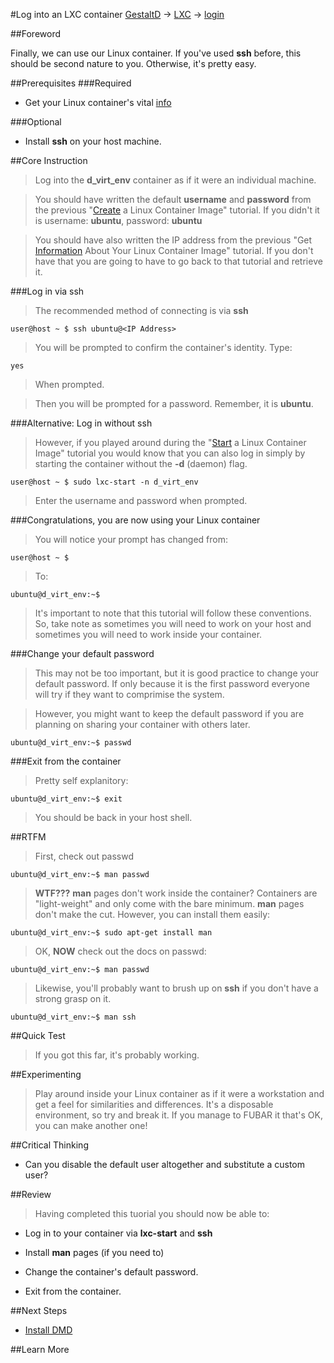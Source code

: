 #Log into an LXC container
[GestaltD](../README.md) → [LXC](./README.md) → [login](./login.md)

##Foreword

Finally, we can use our Linux container. If you've used **ssh** before, 
this should be second nature to you. Otherwise, it's pretty easy.

##Prerequisites
###Required
* Get your Linux container's vital [info](./info.md)

###Optional
* Install **ssh** on your host machine.

##Core Instruction

> Log into the **d_virt_env** container as if it were an individual machine.

> You should have written the default **username** and **password** from the 
> previous "[Create](./create.md) a Linux Container Image" tutorial.
> If you didn't it is username: **ubuntu**, password: **ubuntu**

> You should have also written the IP address from the previous 
> "Get [Information](./info.md) About Your Linux Container Image" tutorial. 
> If you don't have that you are going to have to go back to that tutorial 
> and retrieve it.

###Log in via ssh
> The recommended method of connecting is via **ssh**

    user@host ~ $ ssh ubuntu@<IP Address>

> You will be prompted to confirm the container's identity.
> Type:

    yes

> When prompted.

> Then you will be prompted for a password. Remember, it is **ubuntu**.

###Alternative: Log in without ssh
> However, if you played around during the "[Start](./start.md) a Linux Container Image" 
> tutorial you would know that you can also log in simply by starting the 
> container without the **-d** (daemon) flag.

    user@host ~ $ sudo lxc-start -n d_virt_env

> Enter the username and password when prompted.

###Congratulations, you are now using your Linux container
> You will notice your prompt has changed from:

    user@host ~ $ 

> To:

    ubuntu@d_virt_env:~$ 

> It's important to note that this tutorial will follow these conventions. 
> So, take note as sometimes you will need to work on your host and sometimes 
> you will need to work inside your container.

###Change your default password
> This may not be too important, but it is good practice to change your default 
> password. If only because it is the first password everyone will try if they 
> want to comprimise the system.

> However, you might want to keep the default password if you are planning on 
> sharing your container with others later.

    ubuntu@d_virt_env:~$ passwd

###Exit from the container
> Pretty self explanitory:

    ubuntu@d_virt_env:~$ exit

> You should be back in your host shell.

##RTFM
> First, check out passwd

    ubuntu@d_virt_env:~$ man passwd

> **WTF???** **man** pages don't work inside the container?
> Containers are "light-weight" and only come with the bare minimum. **man** pages 
> don't make the cut. However, you can install them easily:

    ubuntu@d_virt_env:~$ sudo apt-get install man

> OK, **NOW** check out the docs on passwd:

    ubuntu@d_virt_env:~$ man passwd

> Likewise, you'll probably want to brush up on **ssh** if you don't have a strong grasp on it.

    ubuntu@d_virt_env:~$ man ssh

##Quick Test
> If you got this far, it's probably working.

##Experimenting
> Play around inside your Linux container as if it were a workstation and 
> get a feel for similarities and differences. It's a disposable environment, 
> so try and break it. 
> If you manage to FUBAR it that's OK, you can make another one!

##Critical Thinking
* Can you disable the default user altogether and substitute a custom user?

##Review
> Having completed this tuorial you should now be able to:

* Log in to your container via **lxc-start** and **ssh**

* Install **man** pages (if you need to)

* Change the container's default password.

* Exit from the container.

##Next Steps
* [Install DMD](/dmd/README.md)

##Learn More
